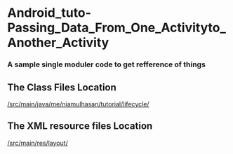 # Android_tuto-Passing_Data_From_One_Activityto_Another_Activity

### A sample single moduler code to get refference of things

## The Class Files Location
[/src/main/java/me/niamulhasan/tutorial/lifecycle/](/src/main/java/me/niamulhasan/tutorial/lifecycle/)

## The XML resource files Location
[/src/main/res/layout/](/src/main/res/layout/)
